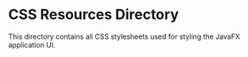 # CSS Resources Directory

This directory contains all CSS stylesheets used for styling the JavaFX application UI.